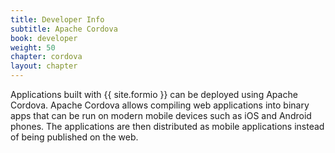 ```yaml
---
title: Developer Info
subtitle: Apache Cordova
book: developer
weight: 50
chapter: cordova
layout: chapter
---
```

Applications built with {{ site.formio }} can be deployed using Apache Cordova. Apache Cordova allows compiling web applications into binary apps that can be run on modern mobile devices such as iOS and Android phones. The applications are then distributed as mobile applications instead of being published on the web.
